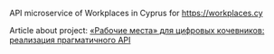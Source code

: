 API microservice of Workplaces in Cyprus for https://workplaces.cy

Article about project: [«Рабочие места» для цифровых кочевников: реализация прагматичного API](https://habr.com/ru/post/694142/)
